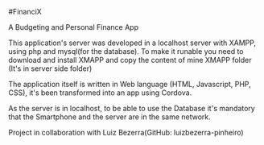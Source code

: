 #FinanciX

A Budgeting and Personal Finance App

This application's server was developed in a localhost server with XAMPP, using php and mysql(for the database). To make it runable you need to download and install XMAPP and copy the content of mine XMAPP folder (It's in server side folder)

The application itself is written in Web language (HTML, Javascript, PHP, CSS), it's been transformed into an app using Cordova.

As the server is in localhost, to be able to use the Database it's mandatory that the Smartphone and the server are in the same network.

Project in collaboration with Luiz Bezerra(GitHub: luizbezerra-pinheiro)
